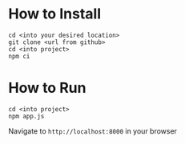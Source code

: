 # How to Install 
```
cd <into your desired location>
git clone <url from github>
cd <into project>
npm ci
```

# How to Run
```
cd <into project>
npm app.js
```
Navigate to `http://localhost:8000` in your browser
